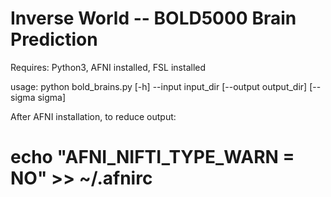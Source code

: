 # Inverse World -- BOLD5000 Brain Prediction

Requires: Python3, AFNI installed, FSL installed

usage: python bold_brains.py [-h] --input input_dir [--output output_dir]
                      [--sigma sigma]

After AFNI installation, to reduce output: 
# echo "AFNI_NIFTI_TYPE_WARN = NO" >> ~/.afnirc

